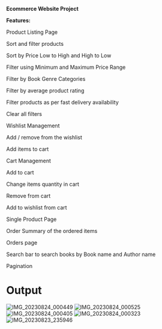 <strong>Ecommerce Website Project</strong>

<strong>Features:</strong>

Product Listing Page

Sort and filter products

Sort by Price Low to High and High to Low

Filter using Minimum and Maximum Price Range

Filter by Book Genre Categories

Filter by average product rating

Filter products as per fast delivery availability

Clear all filters

Wishlist Management

Add / remove from the wishlist

Add items to cart

Cart Management

Add to cart

Change items quantity in cart

Remove from cart

Add to wishlist from cart

Single Product Page

Order Summary of the ordered items

Orders page

Search bar to search books by Book name and Author name

Pagination

# Output

![IMG_20230824_000449](https://github.com/Maclynmac/demo1/assets/118000127/c0f13878-71c0-47f6-b94f-d99e4f6e992f)
![IMG_20230824_000525](https://github.com/Maclynmac/demo1/assets/118000127/dc4e0d30-eb50-4a76-9fbb-662bfdbd3022)
![IMG_20230824_000405](https://github.com/Maclynmac/demo1/assets/118000127/f3d569f6-d5ea-4804-ac7d-478e45d6bc2d)
![IMG_20230824_000323](https://github.com/Maclynmac/demo1/assets/118000127/540476b3-ad7b-4fac-b726-74df9caebfd3)
![IMG_20230823_235946](https://github.com/Maclynmac/demo1/assets/118000127/406e9106-825d-46a5-a5c7-1ebdf3931a19)

